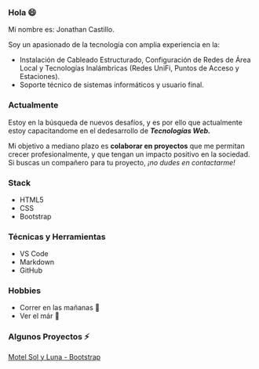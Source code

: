 ### Hola 😄

Mi nombre es: Jonathan Castillo.

Soy un apasionado de la tecnología con amplia experiencia en la:

* Instalación de Cableado Estructurado, Configuración de Redes de Área Local y Tecnologías Inalámbricas (Redes UniFi, Puntos de Acceso y Estaciones).
* Soporte técnico de sistemas informáticos y usuario final.

### Actualmente

Estoy en la búsqueda de nuevos desafíos, y es por ello que actualmente estoy capacitandome en el dedesarrollo de _**Tecnologías Web.**_

Mi objetivo a mediano plazo es **colaborar en proyectos** que me permitan crecer profesionalmente, y que tengan un impacto positivo en la sociedad. Si buscas un compañero para tu proyecto, _¡no dudes en contactarme!_

### Stack

* HTML5
* CSS
* Bootstrap

### Técnicas y Herramientas

* VS Code
* Markdown
* GitHub

### Hobbies

* Correr en las mañanas :running:
* Ver el már :blue_heart:

### Algunos Proyectos ⚡

<!-- [Menú restaurante - CSS básico](https://random-projects-portafolio-x6qw.vercel.app/)
<br>
[ANSI/TIA Código de Colores - Colores CSS](https://random-projects-portafolio.vercel.app/)
<br> -->
[Motel Sol y Luna - Bootstrap](https://www.motelsolyluna.net/)
<br>
